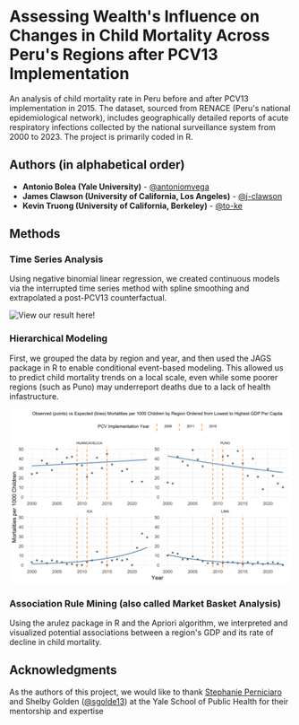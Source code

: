 # Assessing Wealth's Influence on Changes in Child Mortality Across Peru's Regions after PCV13 Implementation
An analysis of child mortality rate in Peru before and after PCV13 implementation in 2015. The dataset, sourced from RENACE (Peru's national epidemiological network),
includes geographically detailed reports of acute respiratory infections collected by the national surveillance system from 2000 to 2023. The project is primarily coded in R.



## Authors (in alphabetical order)

- **Antonio Bolea (Yale University)** - [@antoniomvega](https://github.com/antoniomvega)
- **James Clawson (University of California, Los Angeles)** - [@j-clawson](https://github.com/j-clawson)
- **Kevin Truong (University of California, Berkeley)** - [@to-ke](https://github.com/to-ke)



## Methods

### Time Series Analysis

Using negative binomial linear regression, we created continuous models via the interrupted time series method with spline smoothing
and extrapolated a post-PCV13 counterfactual. 

![View our result here!](TS%20graphs)





### Hierarchical Modeling

First, we grouped the data by region and year, and then used the JAGS package in R to enable conditional event-based modeling. This allowed us to predict child mortality trends on a
local scale, even while some poorer regions (such as Puno) may underreport deaths due to a lack of health infastructure.

![Alt text](Hierarchical-Modeling/Models%20on%20Poster/facet%20with%20mu%20alpha%20and%20mu%20beta%20distributions.png)



### Association Rule Mining (also called Market Basket Analysis)

Using the arulez package in R and the Apriori algorithm, we interpreted and visualized potential associations between a region's GDP and its rate of decline in child mortality.


## Acknowledgments

As the authors of this project, we would like to thank [Stephanie Perniciaro](https://www.linkedin.com/in/stephanie-perniciaro-72789548/) and Shelby Golden ([@sgolde13](https://github.com/sgolde13)) at the Yale School of Public Health for their mentorship and expertise 

